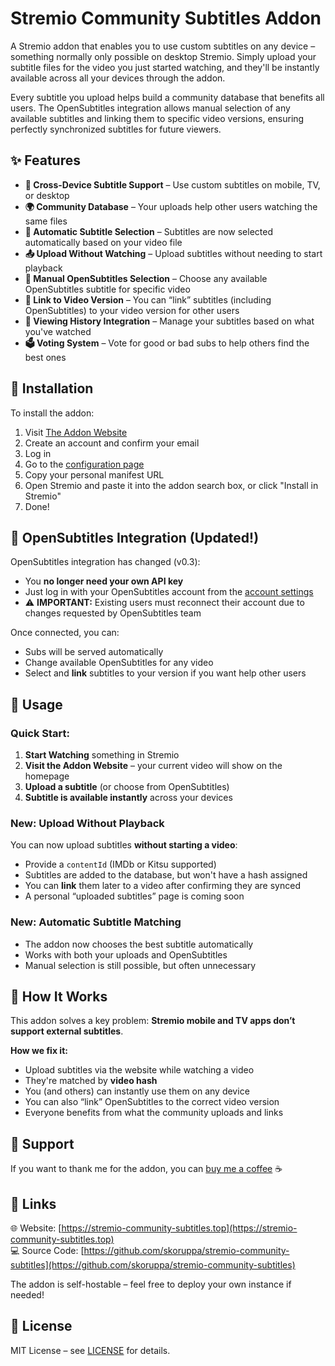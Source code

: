 # Stremio Community Subtitles Addon

A Stremio addon that enables you to use custom subtitles on any device – something normally only possible on desktop Stremio. Simply upload your subtitle files for the video you just started watching, and they'll be instantly available across all your devices through the addon.

Every subtitle you upload helps build a community database that benefits all users. The OpenSubtitles integration allows manual selection of any available subtitles and linking them to specific video versions, ensuring perfectly synchronized subtitles for future viewers.

## ✨ Features

- **📱 Cross-Device Subtitle Support** – Use custom subtitles on mobile, TV, or desktop
- **🌍 Community Database** – Your uploads help other users watching the same files
- **🤖 Automatic Subtitle Selection** – Subtitles are now selected automatically based on your video file
- **📤 Upload Without Watching** – Upload subtitles without needing to start playback
- **🎯 Manual OpenSubtitles Selection** – Choose any available OpenSubtitles subtitle for specific video
- **🔗 Link to Video Version** – You can “link” subtitles (including OpenSubtitles) to your video version for other users
- **🧠 Viewing History Integration** – Manage your subtitles based on what you've watched
- **🗳️ Voting System** – Vote for good or bad subs to help others find the best ones

## 🚀 Installation

To install the addon:

1. Visit [The Addon Website](https://stremio-community-subtitles.top)
2. Create an account and confirm your email
3. Log in
4. Go to the [configuration page](https://stremio-community-subtitles.top/configure)
5. Copy your personal manifest URL
6. Open Stremio and paste it into the addon search box, or click "Install in Stremio"
7. Done!

## 🔐 OpenSubtitles Integration (Updated!)

OpenSubtitles integration has changed (v0.3):

- You **no longer need your own API key**
- Just log in with your OpenSubtitles account from the [account settings](https://stremio-community-subtitles.top/account)
- ⚠️ **IMPORTANT:** Existing users must reconnect their account due to changes requested by OpenSubtitles team

Once connected, you can:

- Subs will be served automatically 
- Change available OpenSubtitles for any video
- Select and **link** subtitles to your version if you want help other users

## 📱 Usage

### Quick Start:

1. **Start Watching** something in Stremio
2. **Visit the Addon Website** – your current video will show on the homepage
3. **Upload a subtitle** (or choose from OpenSubtitles)
4. **Subtitle is available instantly** across your devices

### New: Upload Without Playback

You can now upload subtitles **without starting a video**:

- Provide a `contentId` (IMDb or Kitsu supported)
- Subtitles are added to the database, but won't have a hash assigned
- You can **link** them later to a video after confirming they are synced
- A personal “uploaded subtitles” page is coming soon

### New: Automatic Subtitle Matching

- The addon now chooses the best subtitle automatically
- Works with both your uploads and OpenSubtitles
- Manual selection is still possible, but often unnecessary

## 🎯 How It Works

This addon solves a key problem: **Stremio mobile and TV apps don’t support external subtitles**.

**How we fix it:**

- Upload subtitles via the website while watching a video
- They're matched by **video hash**
- You (and others) can instantly use them on any device
- You can also “link” OpenSubtitles to the correct video version
- Everyone benefits from what the community uploads and links

## 🤝 Support

If you want to thank me for the addon, you can [buy me a coffee](https://buycoffee.to/skoruppa) ☕

## 🔗 Links

🌐 Website: [https://stremio-community-subtitles.top](https://stremio-community-subtitles.top)  
💻 Source Code: [https://github.com/skoruppa/stremio-community-subtitles](https://github.com/skoruppa/stremio-community-subtitles)

The addon is self-hostable – feel free to deploy your own instance if needed!

## 📄 License

MIT License – see [LICENSE](LICENSE) for details.
